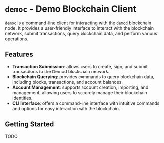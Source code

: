 # `democ` - Demo Blockchain Client

`democ` is a command-line client for interacting with the [`demod`](../demod) blockchain node.
It provides a user-friendly interface to interact with the blockchain network, submit transactions, query blockchain data, and perform various operations.

## Features

- **Transaction Submission**: allows users to create, sign, and submit transactions to the Demod blockchain network.
- **Blockchain Querying**: provides commands to query blockchain data, including blocks, transactions, and account balances.
- **Account Management**: supports account creation, importing, and management, allowing users to securely manage their blockchain identities.
- **CLI Interface**: offers a command-line interface with intuitive commands and options for easy interaction with the blockchain.

## Getting Started

TODO
